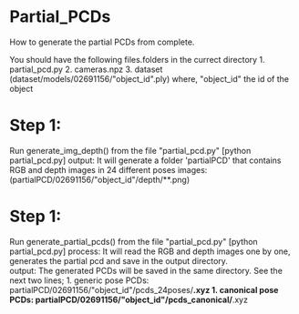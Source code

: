 # Partial_PCDs



How to generate the partial PCDs from complete.


You should have the following files.folders in the currect directory
	1. partial_pcd.py
	2. cameras.npz
	3. dataset       (dataset/models/02691156/"object_id".ply) 
			 where, "object_id" the id of the object





Step 1: 
======
Run generate_img_depth() from the file "partial_pcd.py"  [python partial_pcd.py]
output:	It will generate a folder 'partialPCD' that contains RGB and depth images in 24 different poses
	images: (partialPCD/02691156/"object_id"/depth/**.png) 	



Step 1: 
======
Run generate_partial_pcds() from the file "partial_pcd.py"  [python partial_pcd.py]
process:	It will read the RGB and depth images one by one, generates the partial pcd and save in the output directory.	
output:		The generated PCDs will be saved in the same directory. See the next two lines;
		1. generic pose PCDs: partialPCD/02691156/"object_id"/pcds_24poses/**.xyz
		1. canonical pose PCDs: partialPCD/02691156/"object_id"/pcds_canonical/**.xyz
